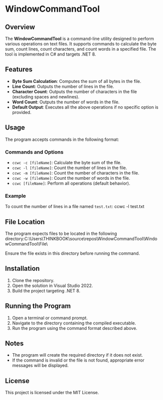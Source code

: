 # WindowCommandTool

## Overview
The **WindowCommandTool** is a command-line utility designed to perform various operations on text files. 
It supports commands to calculate the byte sum, count lines, count characters, and count words in a specified file. The tool is implemented in C# and targets .NET 8.

## Features
- **Byte Sum Calculation**: Computes the sum of all bytes in the file.
- **Line Count**: Outputs the number of lines in the file.
- **Character Count**: Outputs the number of characters in the file (excluding spaces and newlines).
- **Word Count**: Outputs the number of words in the file.
- **Default Output**: Executes all the above operations if no specific option is provided.

## Usage
The program accepts commands in the following format:

### Commands and Options
- `ccwc -c [fileName]`: Calculate the byte sum of the file.
- `ccwc -l [fileName]`: Count the number of lines in the file.
- `ccwc -m [fileName]`: Count the number of characters in the file.
- `ccwc -w [fileName]`: Count the number of words in the file.
- `ccwc [fileName]`: Perform all operations (default behavior).

### Example
To count the number of lines in a file named `test.txt`: ccwc -l test.txt

## File Location
The program expects files to be located in the following directory:C:\Users\THINKBOOK\source\repos\WindowCommandTool\WindowCommandTool\File\

Ensure the file exists in this directory before running the command.

## Installation
1. Clone the repository.
2. Open the solution in Visual Studio 2022.
3. Build the project targeting .NET 8.

## Running the Program
1. Open a terminal or command prompt.
2. Navigate to the directory containing the compiled executable.
3. Run the program using the command format described above.

## Notes
- The program will create the required directory if it does not exist.
- If the command is invalid or the file is not found, appropriate error messages will be displayed.

## License
This project is licensed under the MIT License.


